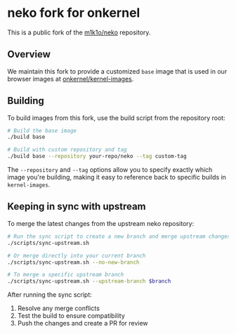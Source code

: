 # neko fork for onkernel

This is a public fork of the [m1k1o/neko](https://github.com/m1k1o/neko) repository.

## Overview

We maintain this fork to provide a customized `base` image that is used in our browser images at [onkernel/kernel-images](https://github.com/onkernel/kernel-images/tree/main/images).

## Building

To build images from this fork, use the build script from the repository root:

```bash
# Build the base image
./build base

# Build with custom repository and tag
./build base --repository your-repo/neko --tag custom-tag
```

The `--repository` and `--tag` options allow you to specify exactly which image you're building, making it easy to reference back to specific builds in `kernel-images`.

## Keeping in sync with upstream

To merge the latest changes from the upstream neko repository:

```bash
# Run the sync script to create a new branch and merge upstream changes
./scripts/sync-upstream.sh

# Or merge directly into your current branch
./scripts/sync-upstream.sh --no-new-branch

# To merge a specific upstream branch
./scripts/sync-upstream.sh --upstream-branch $branch
```

After running the sync script:

1. Resolve any merge conflicts
2. Test the build to ensure compatibility
3. Push the changes and create a PR for review
